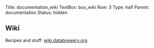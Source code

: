 Title: documentation_wiki
TextBox: box_wiki
Row: 3
Type: half
Parent: documentation
Status: hidden

## Wiki ##

Recipes and stuff: [wiki.databrewery.org](http://example.com)